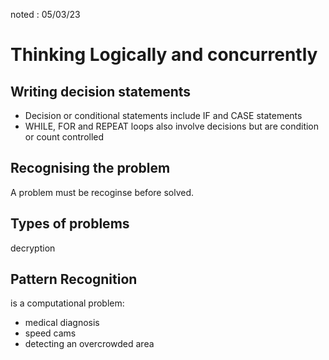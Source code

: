 noted : 05/03/23

# Thinking Logically and concurrently

## Writing decision statements

-   Decision or conditional statements include IF and CASE statements
-   WHILE, FOR and REPEAT loops also involve decisions but are condition or count controlled

## Recognising the problem

A problem must be recoginse before solved.

## Types of problems

decryption

## Pattern Recognition

is a computational problem:

-   medical diagnosis
-   speed cams
-   detecting an overcrowded area

##
